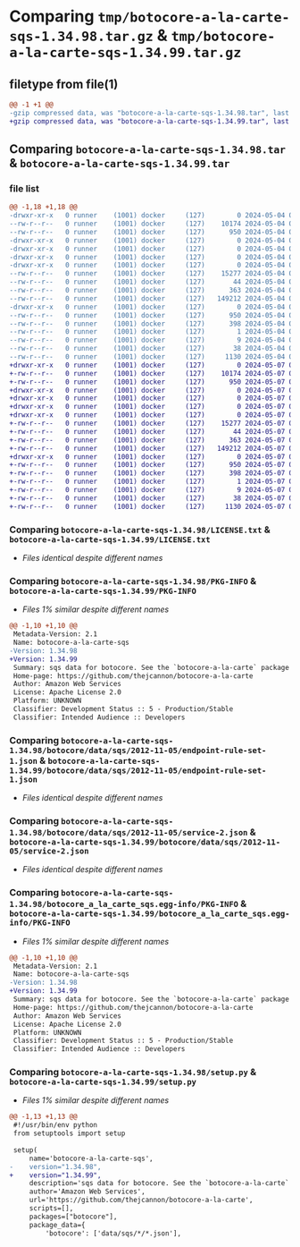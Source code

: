 # Comparing `tmp/botocore-a-la-carte-sqs-1.34.98.tar.gz` & `tmp/botocore-a-la-carte-sqs-1.34.99.tar.gz`

## filetype from file(1)

```diff
@@ -1 +1 @@
-gzip compressed data, was "botocore-a-la-carte-sqs-1.34.98.tar", last modified: Sat May  4 01:01:41 2024, max compression
+gzip compressed data, was "botocore-a-la-carte-sqs-1.34.99.tar", last modified: Tue May  7 01:02:43 2024, max compression
```

## Comparing `botocore-a-la-carte-sqs-1.34.98.tar` & `botocore-a-la-carte-sqs-1.34.99.tar`

### file list

```diff
@@ -1,18 +1,18 @@
-drwxr-xr-x   0 runner    (1001) docker     (127)        0 2024-05-04 01:01:41.518269 botocore-a-la-carte-sqs-1.34.98/
--rw-r--r--   0 runner    (1001) docker     (127)    10174 2024-05-04 01:01:41.000000 botocore-a-la-carte-sqs-1.34.98/LICENSE.txt
--rw-r--r--   0 runner    (1001) docker     (127)      950 2024-05-04 01:01:41.518269 botocore-a-la-carte-sqs-1.34.98/PKG-INFO
-drwxr-xr-x   0 runner    (1001) docker     (127)        0 2024-05-04 01:01:41.518269 botocore-a-la-carte-sqs-1.34.98/botocore/
-drwxr-xr-x   0 runner    (1001) docker     (127)        0 2024-05-04 01:01:41.518269 botocore-a-la-carte-sqs-1.34.98/botocore/data/
-drwxr-xr-x   0 runner    (1001) docker     (127)        0 2024-05-04 01:01:41.518269 botocore-a-la-carte-sqs-1.34.98/botocore/data/sqs/
-drwxr-xr-x   0 runner    (1001) docker     (127)        0 2024-05-04 01:01:41.518269 botocore-a-la-carte-sqs-1.34.98/botocore/data/sqs/2012-11-05/
--rw-r--r--   0 runner    (1001) docker     (127)    15277 2024-05-04 01:01:11.000000 botocore-a-la-carte-sqs-1.34.98/botocore/data/sqs/2012-11-05/endpoint-rule-set-1.json
--rw-r--r--   0 runner    (1001) docker     (127)       44 2024-05-04 01:01:11.000000 botocore-a-la-carte-sqs-1.34.98/botocore/data/sqs/2012-11-05/examples-1.json
--rw-r--r--   0 runner    (1001) docker     (127)      363 2024-05-04 01:01:11.000000 botocore-a-la-carte-sqs-1.34.98/botocore/data/sqs/2012-11-05/paginators-1.json
--rw-r--r--   0 runner    (1001) docker     (127)   149212 2024-05-04 01:01:11.000000 botocore-a-la-carte-sqs-1.34.98/botocore/data/sqs/2012-11-05/service-2.json
-drwxr-xr-x   0 runner    (1001) docker     (127)        0 2024-05-04 01:01:41.518269 botocore-a-la-carte-sqs-1.34.98/botocore_a_la_carte_sqs.egg-info/
--rw-r--r--   0 runner    (1001) docker     (127)      950 2024-05-04 01:01:41.000000 botocore-a-la-carte-sqs-1.34.98/botocore_a_la_carte_sqs.egg-info/PKG-INFO
--rw-r--r--   0 runner    (1001) docker     (127)      398 2024-05-04 01:01:41.000000 botocore-a-la-carte-sqs-1.34.98/botocore_a_la_carte_sqs.egg-info/SOURCES.txt
--rw-r--r--   0 runner    (1001) docker     (127)        1 2024-05-04 01:01:41.000000 botocore-a-la-carte-sqs-1.34.98/botocore_a_la_carte_sqs.egg-info/dependency_links.txt
--rw-r--r--   0 runner    (1001) docker     (127)        9 2024-05-04 01:01:41.000000 botocore-a-la-carte-sqs-1.34.98/botocore_a_la_carte_sqs.egg-info/top_level.txt
--rw-r--r--   0 runner    (1001) docker     (127)       38 2024-05-04 01:01:41.522269 botocore-a-la-carte-sqs-1.34.98/setup.cfg
--rw-r--r--   0 runner    (1001) docker     (127)     1130 2024-05-04 01:01:41.000000 botocore-a-la-carte-sqs-1.34.98/setup.py
+drwxr-xr-x   0 runner    (1001) docker     (127)        0 2024-05-07 01:02:43.596094 botocore-a-la-carte-sqs-1.34.99/
+-rw-r--r--   0 runner    (1001) docker     (127)    10174 2024-05-07 01:02:43.000000 botocore-a-la-carte-sqs-1.34.99/LICENSE.txt
+-rw-r--r--   0 runner    (1001) docker     (127)      950 2024-05-07 01:02:43.596094 botocore-a-la-carte-sqs-1.34.99/PKG-INFO
+drwxr-xr-x   0 runner    (1001) docker     (127)        0 2024-05-07 01:02:43.592094 botocore-a-la-carte-sqs-1.34.99/botocore/
+drwxr-xr-x   0 runner    (1001) docker     (127)        0 2024-05-07 01:02:43.592094 botocore-a-la-carte-sqs-1.34.99/botocore/data/
+drwxr-xr-x   0 runner    (1001) docker     (127)        0 2024-05-07 01:02:43.592094 botocore-a-la-carte-sqs-1.34.99/botocore/data/sqs/
+drwxr-xr-x   0 runner    (1001) docker     (127)        0 2024-05-07 01:02:43.596094 botocore-a-la-carte-sqs-1.34.99/botocore/data/sqs/2012-11-05/
+-rw-r--r--   0 runner    (1001) docker     (127)    15277 2024-05-07 01:02:11.000000 botocore-a-la-carte-sqs-1.34.99/botocore/data/sqs/2012-11-05/endpoint-rule-set-1.json
+-rw-r--r--   0 runner    (1001) docker     (127)       44 2024-05-07 01:02:11.000000 botocore-a-la-carte-sqs-1.34.99/botocore/data/sqs/2012-11-05/examples-1.json
+-rw-r--r--   0 runner    (1001) docker     (127)      363 2024-05-07 01:02:11.000000 botocore-a-la-carte-sqs-1.34.99/botocore/data/sqs/2012-11-05/paginators-1.json
+-rw-r--r--   0 runner    (1001) docker     (127)   149212 2024-05-07 01:02:11.000000 botocore-a-la-carte-sqs-1.34.99/botocore/data/sqs/2012-11-05/service-2.json
+drwxr-xr-x   0 runner    (1001) docker     (127)        0 2024-05-07 01:02:43.596094 botocore-a-la-carte-sqs-1.34.99/botocore_a_la_carte_sqs.egg-info/
+-rw-r--r--   0 runner    (1001) docker     (127)      950 2024-05-07 01:02:43.000000 botocore-a-la-carte-sqs-1.34.99/botocore_a_la_carte_sqs.egg-info/PKG-INFO
+-rw-r--r--   0 runner    (1001) docker     (127)      398 2024-05-07 01:02:43.000000 botocore-a-la-carte-sqs-1.34.99/botocore_a_la_carte_sqs.egg-info/SOURCES.txt
+-rw-r--r--   0 runner    (1001) docker     (127)        1 2024-05-07 01:02:43.000000 botocore-a-la-carte-sqs-1.34.99/botocore_a_la_carte_sqs.egg-info/dependency_links.txt
+-rw-r--r--   0 runner    (1001) docker     (127)        9 2024-05-07 01:02:43.000000 botocore-a-la-carte-sqs-1.34.99/botocore_a_la_carte_sqs.egg-info/top_level.txt
+-rw-r--r--   0 runner    (1001) docker     (127)       38 2024-05-07 01:02:43.596094 botocore-a-la-carte-sqs-1.34.99/setup.cfg
+-rw-r--r--   0 runner    (1001) docker     (127)     1130 2024-05-07 01:02:43.000000 botocore-a-la-carte-sqs-1.34.99/setup.py
```

### Comparing `botocore-a-la-carte-sqs-1.34.98/LICENSE.txt` & `botocore-a-la-carte-sqs-1.34.99/LICENSE.txt`

 * *Files identical despite different names*

### Comparing `botocore-a-la-carte-sqs-1.34.98/PKG-INFO` & `botocore-a-la-carte-sqs-1.34.99/PKG-INFO`

 * *Files 1% similar despite different names*

```diff
@@ -1,10 +1,10 @@
 Metadata-Version: 2.1
 Name: botocore-a-la-carte-sqs
-Version: 1.34.98
+Version: 1.34.99
 Summary: sqs data for botocore. See the `botocore-a-la-carte` package for more info.
 Home-page: https://github.com/thejcannon/botocore-a-la-carte
 Author: Amazon Web Services
 License: Apache License 2.0
 Platform: UNKNOWN
 Classifier: Development Status :: 5 - Production/Stable
 Classifier: Intended Audience :: Developers
```

### Comparing `botocore-a-la-carte-sqs-1.34.98/botocore/data/sqs/2012-11-05/endpoint-rule-set-1.json` & `botocore-a-la-carte-sqs-1.34.99/botocore/data/sqs/2012-11-05/endpoint-rule-set-1.json`

 * *Files identical despite different names*

### Comparing `botocore-a-la-carte-sqs-1.34.98/botocore/data/sqs/2012-11-05/service-2.json` & `botocore-a-la-carte-sqs-1.34.99/botocore/data/sqs/2012-11-05/service-2.json`

 * *Files identical despite different names*

### Comparing `botocore-a-la-carte-sqs-1.34.98/botocore_a_la_carte_sqs.egg-info/PKG-INFO` & `botocore-a-la-carte-sqs-1.34.99/botocore_a_la_carte_sqs.egg-info/PKG-INFO`

 * *Files 1% similar despite different names*

```diff
@@ -1,10 +1,10 @@
 Metadata-Version: 2.1
 Name: botocore-a-la-carte-sqs
-Version: 1.34.98
+Version: 1.34.99
 Summary: sqs data for botocore. See the `botocore-a-la-carte` package for more info.
 Home-page: https://github.com/thejcannon/botocore-a-la-carte
 Author: Amazon Web Services
 License: Apache License 2.0
 Platform: UNKNOWN
 Classifier: Development Status :: 5 - Production/Stable
 Classifier: Intended Audience :: Developers
```

### Comparing `botocore-a-la-carte-sqs-1.34.98/setup.py` & `botocore-a-la-carte-sqs-1.34.99/setup.py`

 * *Files 1% similar despite different names*

```diff
@@ -1,13 +1,13 @@
 #!/usr/bin/env python
 from setuptools import setup
 
 setup(
     name='botocore-a-la-carte-sqs',
-    version="1.34.98",
+    version="1.34.99",
     description='sqs data for botocore. See the `botocore-a-la-carte` package for more info.',
     author='Amazon Web Services',
     url='https://github.com/thejcannon/botocore-a-la-carte',
     scripts=[],
     packages=["botocore"],
     package_data={
         'botocore': ['data/sqs/*/*.json'],
```

